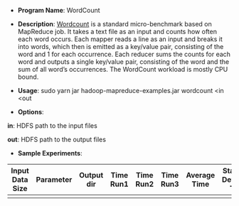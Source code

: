 * __Program Name__: WordCount
 
* __Description__: 
[Wordcount](http://wiki.apache.org/hadoop/WordCount) is a standard micro-benchmark based on MapReduce job. It takes a text file as an input and counts how often each word occurs. Each mapper reads a line as an input and breaks it into words, which then is emitted as a key/value pair, consisting of the word and 1 for each occurrence. Each reducer sums the counts for each word and outputs a single key/value pair, consisting of the word and the sum of all word’s occurrences. The WordCount workload is mostly CPU bound. 

* __Usage__: sudo yarn jar hadoop-mapreduce-examples.jar wordcount <in <out

* __Options__:

__in__: HDFS path to the input files

__out__: HDFS path to the output files



* __Sample Experiments__:




| Input Data Size | Parameter  | Output dir | Time Run1 | Time Run2 | Time Run3 | Average Time | Standard Deviation Time |
|-----------------|------------|-----------|-----------|-----------|-----------|--------------|----------|
|            	  |            |           |           |           |           |              |          |


